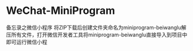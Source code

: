 # WeChat-MiniProgram
备忘录之微信小程序
将ZIP下载后创建文件夹命名为miniprogram-beiwanglu解压所有文件，打开微信开发者工具将miniprogram-beiwanglu直接导入到项目中即可运行微信小程
